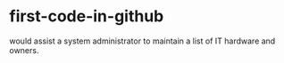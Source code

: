 # first-code-in-github
would assist a system administrator to maintain a list of IT hardware and owners.
